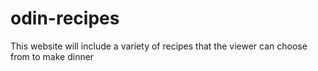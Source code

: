 # odin-recipes
This website will include a variety of recipes that the viewer can choose from to make dinner
